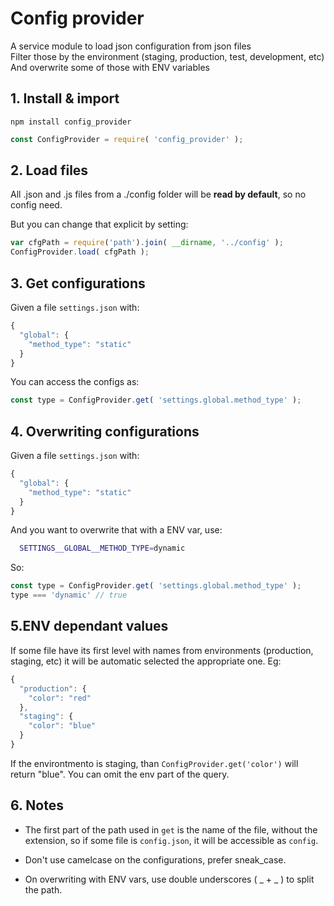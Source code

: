 # Config provider

A service module to load json configuration from json files  
Filter those by the environment (staging, production, test, development, etc)  
And overwrite some of those with ENV variables

## 1. Install & import

`npm install config_provider`

```js
const ConfigProvider = require( 'config_provider' );
```

## 2. Load files
All .json and .js files from a ./config folder will be **read by default**, so no config need.

But you can change that explicit by setting:

```js
var cfgPath = require('path').join( __dirname, '../config' );
ConfigProvider.load( cfgPath );
```

## 3. Get configurations
Given a file `settings.json` with:
```js
{
  "global": {
    "method_type": "static"
  }
}
```

You can access the configs as:
```js
const type = ConfigProvider.get( 'settings.global.method_type' );
```

## 4. Overwriting configurations
Given a file `settings.json` with:
```js
{
  "global": {
    "method_type": "static"
  }
}
```

And you want to overwrite that with a ENV var, use:
```bash
  SETTINGS__GLOBAL__METHOD_TYPE=dynamic
```

So:
```js
const type = ConfigProvider.get( 'settings.global.method_type' );
type === 'dynamic' // true
```
## 5.ENV dependant values
If some file have its first level with names from environments (production, staging, etc) it will be automatic selected the appropriate one. Eg:
```js
{
  "production": {
    "color": "red"
  },
  "staging": {
    "color": "blue"
  }
}
```

If the environtmento is staging, than `ConfigProvider.get('color')` will return "blue". You can omit the env part of the query.

## 6. Notes

- The first part of the path used in `get` is the name of the file, without the extension, so if some file is `config.json`, it will be accessible as `config`.

- Don't use camelcase on the configurations, prefer sneak_case.

- On overwriting with ENV vars, use double underscores ( _ + _ ) to split the path.
